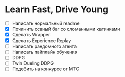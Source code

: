 # Learn Fast, Drive Young

- [ ] Написать нормальный readme
- [x] Починить ссаный баг со сломанными катинками
- [x] Сделать Wrapper
- [x] Сделать Experience Replay
- [ ] Написать рандомного агента
- [ ] Написать пайплайн обучения
- [ ] DDPG
- [ ] Twin Dueling DDPG
- [ ] Подебить на конкурсе от MTC
